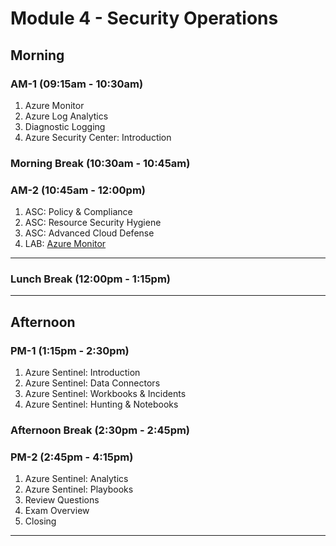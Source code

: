<!-- Headings -->
# Module 4 - Security Operations

## Morning
### AM-1 (09:15am - 10:30am)
<!-- OL  -->
1. Azure Monitor
1. Azure Log Analytics
1. Diagnostic Logging
1. Azure Security Center: Introduction

### Morning Break (10:30am - 10:45am)

### AM-2 (10:45am - 12:00pm)
<!-- OL  -->
1. ASC: Policy & Compliance
1. ASC: Resource Security Hygiene
1. ASC: Advanced Cloud Defense
1. LAB: [Azure Monitor](https://github.com/MicrosoftLearning/AZ-500-Azure-Security/blob/master/Instructions/Labs/Module_4/LAB_01_Azure%20Monitor.md "Lab instructions")

___
### Lunch Break (12:00pm - 1:15pm)
___

## Afternoon

### PM-1 (1:15pm - 2:30pm)
1. Azure Sentinel: Introduction
1. Azure Sentinel: Data Connectors
1. Azure Sentinel: Workbooks & Incidents
1. Azure Sentinel: Hunting & Notebooks

### Afternoon Break (2:30pm - 2:45pm)

### PM-2 (2:45pm - 4:15pm)
1. Azure Sentinel: Analytics
1. Azure Sentinel: Playbooks
1. Review Questions
1. Exam Overview
1. Closing

___
